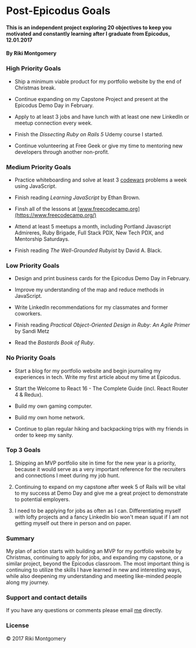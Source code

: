 # Post-Epicodus Goals

#### This is an independent project exploring 20 objectives to keep you motivated and constantly learning after I graduate from Epicodus, 12.01.2017

#### By Riki Montgomery

### High Priority Goals

* Ship a minimum viable product for my portfolio website by the end of Christmas break.

* Continue expanding on my Capstone Project and present at the Epicodus Demo Day in February.

* Apply to at least 3 jobs and have lunch with at least one new LinkedIn or meetup connection every week.

* Finish the *Dissecting Ruby on Rails 5* Udemy course I started.

* Continue volunteering at Free Geek or give my time to mentoring new developers through another non-profit.

### Medium Priority Goals

* Practice whiteboarding and solve at least 3 [codewars](https://www.codewars.com/) problems a week using JavaScript.

* Finish reading *Learning JavaScript* by Ethan Brown.

* Finsh all of the lessons at [www.freecodecamp.org](https://www.freecodecamp.org/)

* Attend at least 5 meetups a month, including Portland Javascript Admireres, Ruby Brigade, Full Stack PDX, New Tech PDX, and Mentorship Saturdays.

* Finish reading *The Well-Grounded Rubyist* by David A. Black.

### Low Priority Goals

* Design and print business cards for the Epicodus Demo Day in February.

* Improve my understanding of the map and reduce methods in JavaScript.

* Write LinkedIn recommendations for my classmates and former coworkers.

* Finish reading *Practical Object-Oriented Design in Ruby: An Agile Primer* by Sandi Metz

* Read the *Bastards Book of Ruby*.

### No Priority Goals

* Start a blog for my portfolio website and begin journaling my experiences in tech. Write my first article about my time at Epicodus.

* Start the Welcome to React 16 - The Complete Guide (incl. React Router 4 & Redux).

* Build my own gaming computer.

* Build my own home network.

* Continue to plan regular hiking and backpacking trips with my friends in order to keep my sanity.

### Top 3 Goals

1. Shipping an MVP portfolio site in time for the new year is a priority, because it would serve as a very important reference for the recruiters and connections I meet during my job hunt.

2. Continuing to expand on my capstone after week 5 of Rails will be vital to my success at Demo Day and give me a great project to demonstrate to potential employers.

3. I need to be applying for jobs as often as I can. Differentiating myself with lofty projects and a fancy LinkedIn bio won't mean squat if I am not getting myself out there in person and on paper.

### Summary

My plan of action starts with building an MVP for my portfolio website by Christmas, continuing to apply for jobs, and expanding my capstone, or a similar project, beyond the Epicodus classroom. The most important thing is continuing to utilize the skills I have learned in new and interesting ways, while also deepening my understanding and meeting like-minded people along my journey.

### Support and contact details

If you have any questions or comments please email [me](mostriki820@gmail.com) directly.

### License

© 2017 Riki Montgomery
